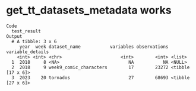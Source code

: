 # get_tt_datasets_metadata works

    Code
      test_result
    Output
      # A tibble: 3 x 6
         year  week dataset_name           variables observations variable_details 
        <int> <int> <chr>                      <int>        <int> <list>           
      1  2018     8 <NA>                          NA           NA <NULL>           
      2  2018     9 week9_comic_characters        17        23272 <tibble [17 x 6]>
      3  2023    20 tornados                      27        68693 <tibble [27 x 6]>

